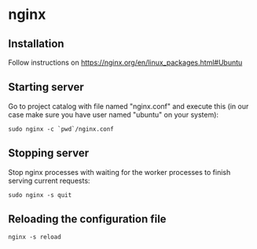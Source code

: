 # nginx

## Installation
Follow instructions on https://nginx.org/en/linux_packages.html#Ubuntu
## Starting server
Go to project catalog with file named "nginx.conf" and execute this (in our case make sure you have user named "ubuntu" on your system):
```
sudo nginx -c `pwd`/nginx.conf
```
## Stopping server
Stop nginx processes with waiting for the worker processes to finish serving current requests:
```
sudo nginx -s quit
```
## Reloading the configuration file
```
nginx -s reload
```
